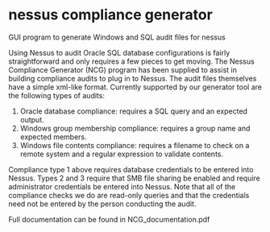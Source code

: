# nessus compliance generator
GUI program to generate Windows and SQL audit files for nessus

Using Nessus to audit Oracle SQL database configurations is fairly straightforward and only requires a few pieces to get moving.  The Nessus Compliance Generator (NCG) program has been supplied to assist in building compliance audits to plug in to Nessus.  The audit files themselves have a simple xml-like format.  Currently supported by our generator tool are the following types of audits:

1. Oracle database compliance: requires a SQL query and an expected output.
2. Windows group membership compliance: requires a group name and expected members.
3. Windows file contents compliance: requires a filename to check on a remote system and a regular expression to validate contents.

Compliance type 1 above requires database credentials to be entered into Nessus.  Types 2 and 3 require that SMB file sharing be enabled and require administrator credentials be entered into Nessus.  Note that all of the compliance checks we do are read-only queries and that the credentials need not be entered by the person conducting the audit.

Full documentation can be found in NCG_documentation.pdf
